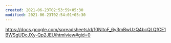 ```yaml
---
created: 2021-06-23T02:53:59+05:30
modified: 2021-06-23T02:54:01+05:30
---
```


https://docs.google.com/spreadsheets/d/10NltoF_6y3mBwUzQ4bcQLQfCE1BWSgUDcJXy-Qp2JEU/htmlview#gid=0
